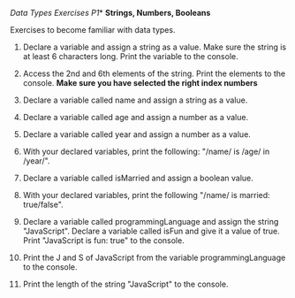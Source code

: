 *Data Types Exercises P1**
**Strings, Numbers, Booleans**

Exercises to become familiar with data types. 

1. Declare a variable and assign a string as a value. Make sure the string is at least 6 characters long. Print the variable to the console.

2. Access the 2nd and 6th elements of the string. Print the elements to the console. **Make sure you have selected the right index numbers** 

3. Declare a variable called name and assign a string as a value. 

4. Declare a variable called age and assign a number as a value. 

5. Declare a variable called year and assign a number as a value. 

6. With your declared variables, print the following: "/name/ is /age/ in /year/". 

7. Declare a variable called isMarried and assign a boolean value. 

8. With your declared variables, print the following "/name/ is married: true/false". 

9. Declare a variable called programmingLanguage and assign the string "JavaScript". Declare a variable called isFun and give it a value of true.  Print "JavaScript is fun: true" to the console. 

10. Print the J and S of JavaScript from the variable programmingLanguage to the console. 

11. Print the length of the string "JavaScript" to the console.
